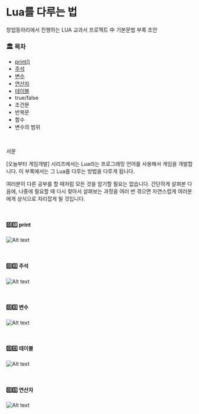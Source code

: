 # Lua를 다루는 법
창업동아리에서 진행하는 LUA 교과서 프로젝트 中 기본문법 부록 초안

### 🏛 목차
* [print()]()
* [주석]()
* [변수]()
* [연산자]()
* [테이블]()
* true/false
* 조건문
* 반복문
* 함수
* 변수의 범위

<br>

서문

[오늘부터 게임개발] 시리즈에서는 Lua라는 프로그래밍 언어를 사용해서 게임을 개발합니다. 이 부록에서는 그 Lua를 다루는 방법을 다루게 됩니다.

여러분이 다른 공부를 할 때처럼 모든 것을 암기할 필요는 없습니다. 간단하게 살펴본 다음에, 나중에 필요할 때 다시 찾아서 살펴보는 과정을 여러 번 겪으면 자연스럽게 여러분에게 상식으로 자리잡게 될 것입니다.

<br>

#### 0️⃣1️⃣ print
![Alt text](../image/lua_basic/01.PNG)

<br>

#### 0️⃣2️⃣ 주석
![Alt text](../image/lua_basic/02.PNG)

<br>

#### 0️⃣3️⃣ 변수
![Alt text](../image/lua_basic/03.PNG)

<br>

#### 0️⃣4️⃣ 테이블
![Alt text](../image/lua_basic/04.PNG)

<br>

#### 0️⃣5️⃣ 연산자
![Alt text](../image/lua_basic/05.PNG)

<br>